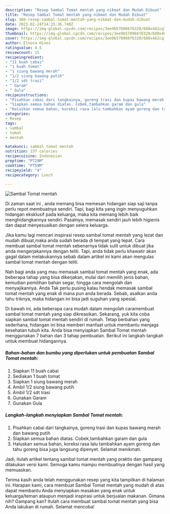 ```yaml
---
description: "Resep Sambal Tomat mentah yang nikmat dan Mudah Dibuat"
title: "Resep Sambal Tomat mentah yang nikmat dan Mudah Dibuat"
slug: 366-resep-sambal-tomat-mentah-yang-nikmat-dan-mudah-dibuat
date: 2021-02-24T14:23:36.740Z
image: https://img-global.cpcdn.com/recipes/3ee9b570966f6320/680x482cq70/sambal-tomat-mentah-foto-resep-utama.jpg
thumbnail: https://img-global.cpcdn.com/recipes/3ee9b570966f6320/680x482cq70/sambal-tomat-mentah-foto-resep-utama.jpg
cover: https://img-global.cpcdn.com/recipes/3ee9b570966f6320/680x482cq70/sambal-tomat-mentah-foto-resep-utama.jpg
author: Elnora Hines
ratingvalue: 4.5
reviewcount: 15
recipeingredient:
- "11 buah cabai"
- "1 buah tomat"
- "1 siung bawang merah"
- "1/2 siung bawang putih"
- "1/2 sdt trasi"
- " Garam"
- " Gula"
recipeinstructions:
- "Pisahkan cabai dari tangkainya, goreng trasi dan kupas bawang merah dan bawang putih"
- "Siapkan semua bahan diatas. Cobek,tambahkan garam dan gula"
- "Haluskan semua bahan, koreksi rasa lalu tambahkan ayam goreng dan tahu goreng bisa juga langsung dipenyet. Selamat menikmati."
categories:
- Resep
tags:
- sambal
- tomat
- mentah

katakunci: sambal tomat mentah 
nutrition: 237 calories
recipecuisine: Indonesian
preptime: "PT29M"
cooktime: "PT59M"
recipeyield: "4"
recipecategory: Lunch

---
```



![Sambal Tomat mentah](https://img-global.cpcdn.com/recipes/3ee9b570966f6320/680x482cq70/sambal-tomat-mentah-foto-resep-utama.jpg)

Di zaman  saat ini , anda memang bisa memesan hidangan siap saji tanpa perlu repot membuatnya sendiri. Tapi, bagi kita yang ingin menyuguhkan hidangan eksklusif pada keluarga, maka kita memang lebih baik menghidangkannya sendiri. Pasalnya, memasak sendiri jauh lebih higienis dan dapat menyesuaikan dengan selera keluarga.

Jika kamu lagi mencari inspirasi resep sambal tomat mentah yang lezat dan mudah dibuat,maka anda sudah berada di tempat yang tepat. Cara membuat sambal tomat mentah  sebenarnya tidak sulit untuk dibuat jika anda mengerjakannya dengan teliti. Tapi, anda tidak perlu khawatir akan gagal dalam melakukannya 
sebab dalam artikel ini kami akan mengulas sambal tomat mentah dengan teliti.  



Nah bagi anda yang mau memasak sambal tomat mentah yang enak, ada beberapa tahap yang bisa dikerjakan, mulai dari memilih jenis bahan, kemudian pemilihan bahan segar, hingga cara mengolah dan menyajikannya. Anda Tak perlu pusing kalau hendak memasak sambal tomat mentah yang enak di mana pun anda berada. Sebab, asalkan anda  tahu triknya, maka hidangan ini bisa jadi suguhan yang spesial.

Di bawah ini, ada beberapa cara mudah dalam mengolah caramembuat sambal tomat mentah yang siap dikreasikan. Sekarang, yuk kita coba siapkan sambal tomat mentah sendiri di rumah. Tetap berbahan yang sederhana, hidangan ini bisa memberi manfaat untuk membantu menjaga kesehatan tubuh kita. Anda bisa menyiapkan Sambal Tomat mentah menggunakan 7 bahan dan 3 tahap pembuatan. Berikut ini langkah-langkah untuk membuat hidangannya.

<!--inarticleads1-->

##### Bahan-bahan dan bumbu yang diperlukan untuk pembuatan Sambal Tomat mentah:

1. Siapkan 11 buah cabai
1. Sediakan 1 buah tomat
1. Siapkan 1 siung bawang merah
1. Ambil 1/2 siung bawang putih
1. Ambil 1/2 sdt trasi
1. Gunakan  Garam
1. Gunakan  Gula




<!--inarticleads2-->

##### Langkah-langkah menyiapkan Sambal Tomat mentah:

1. Pisahkan cabai dari tangkainya, goreng trasi dan kupas bawang merah dan bawang putih
1. Siapkan semua bahan diatas. Cobek,tambahkan garam dan gula
1. Haluskan semua bahan, koreksi rasa lalu tambahkan ayam goreng dan tahu goreng bisa juga langsung dipenyet. Selamat menikmati.




Jadi, itulah artikel tentang  sambal tomat mentah  yang praktis dan gampang dilakukan versi kami. Semoga kamu mampu membuatnya dengan hasil yang memuaskan. 

Terima kasih anda telah menggunakan resep yang kita tampilkan di halaman ini. Harapan kami, cara membuat  Sambal Tomat mentah yang mudah di atas dapat membantu Anda menyiapkan masakan yang enak untuk keluarga/teman ataupun menjadi inspirasi untuk berjualan makanan. Gimana nih? Gampang kan? Itulah cara membuat sambal tomat mentah yang bisa Anda lakukan di rumah. Selamat mencoba!

